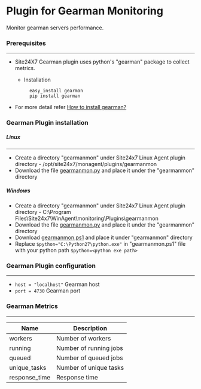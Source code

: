# Plugin for Gearman Monitoring

Monitor gearman servers performance.

### Prerequisites
---
- Site24X7 Gearman plugin uses python's "gearman" package to collect metrics.
    - Installation
    
            easy_install gearman
            pip install gearman

- For more detail refer  [How to install gearman?]

### Gearman Plugin installation

##### Linux

---
- Create a directory "gearmanmon" under Site24x7 Linux Agent plugin directory - /opt/site24x7/monagent/plugins/gearmanmon
- Download the file [gearmanmon.py] and place it under the "gearmanmon" directory

##### Windows
 
- Create a directory "gearmanmon" under Site24x7 Linux Agent plugin directory - C:\Program Files\Site24x7\WinAgent\monitoring\Plugins\gearmanmon
- Download the file [gearmanmon.py] and place it under the "gearmanmon" directory
- Download [gearmanmon.ps1] and place it under "gearmanmon" directory
- Replace `$python="C:\Python27\python.exe"` in "gearmanmon.ps1" file with your python path `$python=<python exe path>`

### Gearman Plugin configuration
---

- `host = "localhost"`  Gearman host
- `port = 4730` Gearman port

### Gearman Metrics
---

Name            | Description
---             |   ---
workers      	| Number of workers
running			| Number of running jobs
queued       	| Number of queued jobs
unique_tasks    | Number of unique tasks
response_time	| Response time

[gearmanmon.py]: <https://raw.githubusercontent.com/site24x7/plugins/master/gearmanmon/gearmanmon.py>
[gearmanmon.ps1]: <https://raw.githubusercontent.com/site24x7/plugins/master/gearmanmon/gearmanmon.ps1>
[How to install gearman?]: <https://pypi.python.org/pypi/gearman/>
